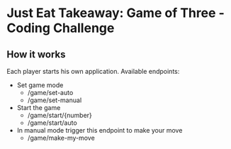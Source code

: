 # Just Eat Takeaway: Game of Three - Coding Challenge

## How it works
Each player starts his own application. Available endpoints:

* Set game mode
  * /game/set-auto
  * /game/set-manual
* Start the game
  * /game/start/{number}
  * /game/start/auto
* In manual mode trigger this endpoint to make your move
  * /game/make-my-move